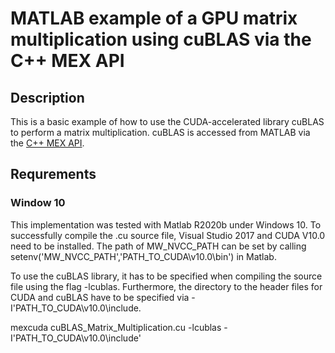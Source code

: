 # MATLAB example of a GPU matrix multiplication using cuBLAS via the C++ MEX API

## Description
This is a basic example of how to use the CUDA-accelerated library cuBLAS to perform a matrix multiplication.
cuBLAS is accessed from MATLAB via the [C++ MEX API](https://ch.mathworks.com/help/matlab/cpp-mex-file-applications.html). 

## Requrements

### Window 10
This implementation was tested with Matlab R2020b under Windows 10. To successfully compile the .cu source file, Visual Studio 2017 and CUDA V10.0 need to be installed. 
The path of MW_NVCC_PATH can be set by calling setenv('MW_NVCC_PATH','PATH_TO_CUDA\v10.0\bin') in Matlab.

To use the cuBLAS library, it has to be specified when compiling the source file using the flag -lcublas. Furthermore, the directory to the header files for CUDA and cuBLAS have to
be specified via -I'PATH_TO_CUDA\v10.0\include.

mexcuda cuBLAS_Matrix_Multiplication.cu -lcublas -I'PATH_TO_CUDA\v10.0\include'
